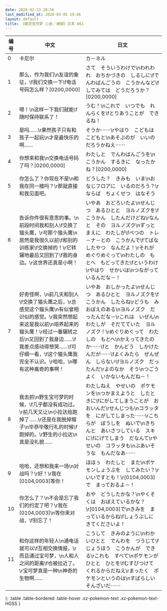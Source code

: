 ```yaml
---
date: 2020-02-23 20:56
last_modified_at: 2020-03-05 19:46
layout: default
title: 《精灵宝可梦 心金／魂银》文本 661
---
```

| 编号 | 中文 | 日文 |
| ---- | ---- | ---- |
| 0 | 卡尼尔 | カ－ネル |
| 1 | 那么，作为我们\n友谊的象征，\f我们交换一下\f电话号码怎么样？[0200,0000] | さて　そういうわけで\nわれわれ　おちかづきの　しるしに\fでんわばんごうの　こうかんなど\fしてみては　どうだろうか？[0200,0000] |
| 2 | 嗯！\n这样一下我们就能\f随时保持联系了！ | うむ！\nこれで　いつでも　れんらくを\fとりあうことが　できるね！ |
| 3 | 是吗……\r果然孩子只有和孩子一起玩\n才是最快乐的啊…… | そうか⋯⋯\rやはり　こどもは　こどもと\nあそぶのが　いいのだろうかねえ⋯⋯ |
| 4 | 你想来和我\n交换电话号码了吗？[0200,0000] | わたしと　でんわばんごうを\nこうかん　するきに　なったかね？[0200,0000] |
| 5 | 你怎么了？你现在不是\n和我在同一楼吗？\r那就直接和我见面吧。 | どうした？　きみも　いま\nおなじフロアに　いるのだろう？\rならば　ちょくせつ　はなそう |
| 6 | 告诉你件很有意思的事。\n前段时间我和别人\f交换了猫头鹰，\r可那个猫头鹰\n居然是我很久以前\f和别的训练家\f交换掉的！\r它转辗地最后又回到了\f我的身边。\r这世界还真是小啊！ | いやあ　おどろいたよ\nせんじつ　あるひとと　ヨルノズクを\fこうかん　したんだけどね\rなんと　その　ヨルノズク\nずっとまえに　わたしが\fべつの　トレ－ナ－との　こうかんで\fてばなしたやつ　なんだよ！\rそれが　めぐりめぐって\nわたしの　もとへ　もどってきた\fというわけ\rやはり　せかいは\nつながって　いるんだな－！ |
| 7 | 好奇怪啊，\n前几天和别人\f交换了猫头鹰之后，\r总感觉这个猫头鹰\n有似曾相识似的感觉。\r我突然想起来这是我以前\n培养起来的猫头鹰！\r经过一番辗转之后\n又回到了我身边……\f我差点感动得想哭……\f可仔细一看，\f这个猫头鹰我完全不认识。\r哈哈，\n哪有这种离奇的事啊！ | いやあ　おしかったよ\nせんじつ　あるひとと　ヨルノズクを\fこうかん　したらね\rどうも　みおぼえのある\nヨルノズク　だったんだな－\rこれは　いぜん\nわたしが　そだてていた　ヨルノズク！\rめぐりめぐって　わたしの　もとへ\nかえってきたのか⋯⋯\fと　かんどう　しかけたんだが⋯⋯\fよくみたら　ぜんぜん　しらない\fヨルノズク　だったんだ\rよのなか　そう\nつごうよく　いかないもんだね－！ |
| 8 | 我去抓\n野生宝可梦的时候，\f几乎都没有成功过。\r前几天又让\n小拉达给跑掉了……\r还是在我脱掉帽子\n毕恭毕敬行礼的时候\f跑掉的。\r野生的小拉达\n真是没礼貌…… | わたしねえ　やせいの　ポケモンを\nつかまえようと　したときに\fにがしてしまうことが　おおいんだ\rせんじつも\nコラッタを　にがしてしまった⋯⋯\rこちらが　ぼうしを　ぬいで\nきちんと　あいさつしている　スキに\fにげてしまう　だなんて\rやせいの　コラッタも\nぶあいそうな　もんだなあ⋯⋯ |
| 9 | 哈哈，还想和我来一场\n对战吗？\r好！\r我在[0104,0003]等你！ | ほほぅ　わたしと　また\nポケモンしょうぶを　してみたい？\rいいですとも！\r[0104,0003]で　まっておるよ－！ |
| 10 | 你怎么了？\n不会是忘了我们的约定了吧？\r我在[0104,0003]\n等你来对战，\f别忘了！ | おや　どうしたかな？\nやくそくは　おぼえているかな？\r[0104,0003]で\nきみを　まっているからね\fしょうぶしに　きてくださいよ！ |
| 11 | 和你这样的年轻人\n通电话就可以\f互相交换情报，\r而且通过宝可梦，\n人和人之间的距离\f也被拉近了。\r宝可梦真是一种\n神奇的生物啊…… | こうして　きみのように\nわかいひとと　でんわを　つうじて\fじょうほう　こうかんが　できる\rこれも　すべて\nポケモンが　ひとと　ひとを\fむすびつけて　くれるからだねえ\rまったく　ポケモンというのは\nすばらしい　そんざいだ⋯⋯ |
{: .table .table-bordered .table-hover .xz-pokemon-text .xz-pokemon-text-HGSS }